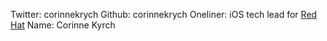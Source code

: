 Twitter: corinnekrych
Github: corinnekrych
Oneliner: iOS tech lead for <a href='http://www.redhat.com/' target='_blank'>Red Hat</a>
Name: Corinne Kyrch